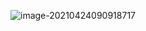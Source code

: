 ![image-20210424090918717](/Users/zhangpeishi/IdeaProjects/javaweb/messages/image-20210424090918717.png)

